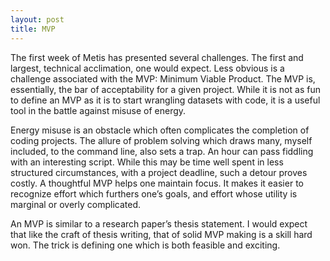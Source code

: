 ```yaml
---
layout: post
title: MVP
---
```


The first week of Metis has presented several challenges.  The first and largest, technical acclimation, one would expect. Less obvious is a challenge associated with the MVP: Minimum Viable Product.  The MVP is, essentially, the bar of acceptability for a given project.  While it is not as fun to define an MVP as it is to start wrangling datasets with code, it is a useful tool in the battle against misuse of energy. 

Energy misuse is an obstacle which often complicates the completion of coding projects.  The allure of problem solving which draws many, myself included, to the command line, also sets a trap.  An hour can pass fiddling with an interesting script. While this may be time well spent in less structured circumstances, with a project deadline, such a detour proves costly.   A thoughtful MVP helps one maintain focus. It makes it easier to recognize effort which furthers one’s goals, and effort whose utility is marginal or overly complicated. 

An MVP is similar to a research paper’s thesis statement. I would expect that like the craft of thesis writing, that of solid MVP making is a skill hard won.  The trick is defining one which is both feasible and exciting.   

